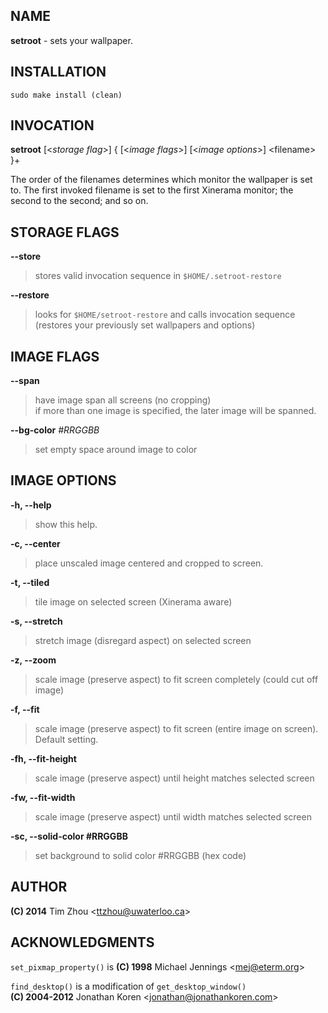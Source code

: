 NAME
----

**setroot** - sets your wallpaper.


INSTALLATION
------------

`sudo make install (clean)`


INVOCATION
----------

**setroot** [\<*storage flag*\>] { [\<*image flags*\>] [\<*image options*\>] \<filename\> }+

The order of the filenames determines which monitor the wallpaper is set to. The first invoked filename is set to the first Xinerama monitor; the second to the second; and so on.


STORAGE FLAGS
-------------

**--store**
> stores valid invocation sequence in `$HOME/.setroot-restore`

**--restore**
> looks for `$HOME/setroot-restore` and calls invocation sequence <br/> (restores your previously set wallpapers and options)


IMAGE FLAGS
-----------

**--span**
> have image span all screens (no cropping) <br/> if more than one image is specified, the later image will be spanned.

**--bg-color** *#RRGGBB*
> set empty space around image to color


IMAGE OPTIONS
-------------

**-h, --help**
> show this help.

**-c, --center**
> place unscaled image centered and cropped to screen.

**-t, --tiled**
> tile image on selected screen (Xinerama aware)

**-s, --stretch**
> stretch image (disregard aspect) on selected screen

**-z, --zoom**
> scale image (preserve aspect) to fit screen completely (could cut off image)

**-f, --fit**
> scale image (preserve aspect) to fit screen (entire image on screen). Default setting.

**-fh, --fit-height**
> scale image (preserve aspect) until height matches selected screen

**-fw, --fit-width**
> scale image (preserve aspect) until width matches selected screen

**-sc, --solid-color #RRGGBB**
> set background to solid color #RRGGBB (hex code)


AUTHOR
------

**(C) 2014** Tim Zhou \<ttzhou@uwaterloo.ca\>


ACKNOWLEDGMENTS
---------------

`set_pixmap_property()` is **(C) 1998** Michael Jennings \<mej@eterm.org\>

`find_desktop()` is a modification of `get_desktop_window()`  
**(C) 2004-2012** Jonathan Koren \<jonathan@jonathankoren.com\>

